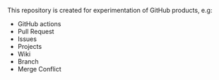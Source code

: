 This repository is created for experimentation of GitHub products, e.g:
- GitHub actions
- Pull Request
- Issues
- Projects
- Wiki
- Branch
- Merge Conflict

